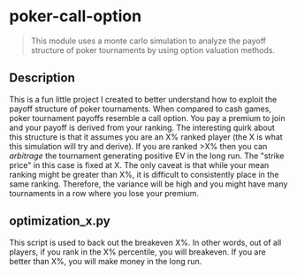 # poker-call-option
>This module uses a monte carlo simulation to analyze the payoff structure of poker tournaments by using option valuation methods.
## Description
This is a fun little project I created to better understand how to exploit the payoff structure of poker tournaments. When compared to cash games, poker tournament payoffs resemble a call option. You pay a premium to join and your payoff is derived from your ranking. The interesting quirk about this structure is that it assumes you are an X% ranked player (the X is what this simulation will try and derive). If you are ranked >X% then you can *arbitrage* the tournament generating positive EV in the long run. The "strike price" in this case is fixed at X. The only caveat is that while your mean ranking might be greater than X%, it is difficult to consistently place in the same ranking. Therefore, the variance will be high and you might have many tournaments in a row where you lose your premium.

## optimization_x.py
This script is used to back out the breakeven X%. In other words, out of all players, if you rank in the X% percentile, you will breakeven. If you are better than X%, you will make money in the long run.
